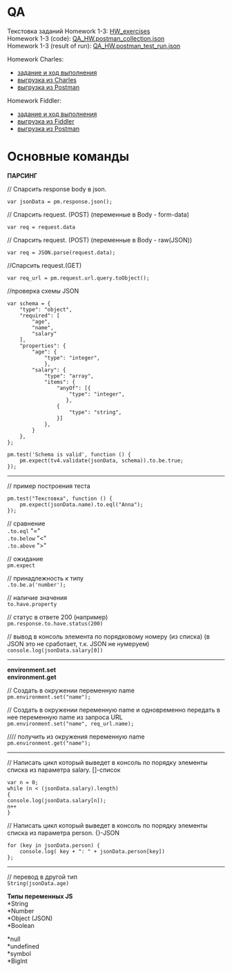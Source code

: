 # QA   
Текстовка заданий Homework 1-3: [HW_exercises](https://github.com/ItGroupAlex/Postman/blob/main/HW_QA/HW_exercises.txt "link")   
Homework 1-3 (code): [QA_HW.postman_collection.json](https://github.com/ItGroupAlex/Postman/blob/main/HW_QA/QA_HW.postman_collection.json "link")  
Homework 1-3 (result of run): [QA_HW.postman_test_run.json](https://github.com/ItGroupAlex/Postman/blob/main/HW_QA/QA_HW.postman_test_run.json "link")   

Homework Charles:   
* [задание и ход выполнения](https://github.com/ItGroupAlex/Postman/blob/main/Charles/Charles_QA_HW.md "link")     
* [выгрузка из Charles](https://github.com/ItGroupAlex/Postman/blob/main/Charles/Charles_HW_export.chls "link")
* [выгрузка из Postman](https://github.com/ItGroupAlex/Postman/blob/main/Charles/Charles.postman_collection.json "link")   

Homework Fiddler:   
* [задание и ход выполнения](https://github.com/ItGroupAlex/Postman/blob/main/Fiddler/Fiddler_QA_HW.md "link")     
* [выгрузка из Fiddler](https://github.com/ItGroupAlex/Postman/blob/main/Fiddler/Rules_HW_fiddler.farx "link")
* [выгрузка из Postman](https://github.com/ItGroupAlex/Postman/blob/main/Fiddler/Fiddler.postman_collection.json "link")    


# Основные команды

**ПАРСИНГ**

// Спарсить response body в json.  

`var jsonData = pm.response.json();`


// Спарсить request. (POST) (переменные в Body - form-data)  

`var req = request.data`


// Спарсить request. (POST) (переменные в Body - raw(JSON))  

`var req = JSON.parse(request.data);`

//Спарсить request.(GET)  

`var req_url = pm.request.url.query.toObject();`

//проверка схемы JSON   

```
var schema = {
    "type": "object",
    "required": [
        "age",
        "name",
        "salary"
    ],
    "properties": {
        "age": {
            "type": "integer",
            },
        "salary": {
            "type": "array",
            "items": {
                "anyOf": [{
                    "type": "integer",
                   },
                {
                    "type": "string",
                }]
            },
        }
    },
};

pm.test('Schema is valid', function () {
    pm.expect(tv4.validate(jsonData, schema)).to.be.true;
});

```
_______________________________________________________________________

// пример построения теста

```
pm.test("Текстовка", function () {
    pm.expect(jsonData.name).to.eql("Anna");
});
```

// сравнение  
`.to.eql` "="  
`.to.below` "<"  
`.to.above` ">"  

// ожидание  
`pm.expect` 

// принадлежность к типу  
`.to.be.a('number');`

// наличие значения  
`to.have.property`

// статус в ответе 200 (например)    
`pm.response.to.have.status(200)`  

// вывод в консоль элемента по порядковому номеру  (из списка)  (в JSON это не сработает, т.к. JSON не нумеруем)  
`console.log(jsonData.salary[0])`

_______________________________________________________________________

**environment.set**  
**environment.get**

// Создать в окружении переменную name  
`pm.environment.set("name");`

// Создать в окружении переменную name и одновременно передать в нее переменную name из запроса URL  
`pm.environment.set("name", req_url.name);`  

//// получить из окружения переменную name  
`pm.environment.get("name");`

_______________________________________________________________________

// Написать цикл который выведет в консоль по порядку элементы списка из параметра salary. []-список  
```
var n = 0;
while (n < (jsonData.salary).length) 
{
console.log(jsonData.salary[n]);
n++
}
```


// Написать цикл который выведет в консоль по порядку элементы списка из параметра person. {}-JSON  

```
for (key in jsonData.person) {
    console.log( key + ": " + jsonData.person[key])
};
```

_______________________________________________________________________

// перевод в другой тип  
`String(jsonData.age)`

**Типы переменных JS**  
*String  
*Number  
*Object (JSON)  
*Boolean  

*null  
*undefined  
*symbol  
*BigInt  
